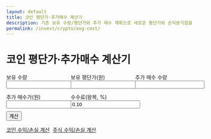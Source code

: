 ```yaml
---
layout: default
title: 코인 평단가·추가매수 계산기
description: 기존 보유 수량/평단가와 추가 매수 계획으로 새로운 평단가와 손익분기점을 계산합니다.
permalink: /invest/crypto/avg-cost/
---
```


# 코인 평단가·추가매수 계산기

<form id="cavg" onsubmit="event.preventDefault();cavgCalc();">
  <div style="display:grid;grid-template-columns:repeat(3,minmax(0,1fr));gap:12px">
    <label>보유 수량 <input type="number" id="cq1" step="0.0001" required></label>
    <label>보유 평단가(원) <input type="number" id="cp1" step="0.01" required></label>
    <label>추가 매수 수량 <input type="number" id="cq2" step="0.0001" required></label>
    <label>추가 매수가(원) <input type="number" id="cp2" step="0.01" required></label>
    <label>수수료(왕복, %) <input type="number" id="cfee" step="0.01" value="0.10"></label>
  </div>
  <button class="btn" style="margin-top:8px">계산</button>
</form>

<div id="cavg-out" class="result-box"></div>

<div class="btn-row" style="display:flex;gap:8px;flex-wrap:wrap;margin-top:14px">
  <a class="btn" href="/invest/crypto/pnl/">코인 수익/손실 계산</a>
  <a class="btn ghost" href="/invest/stocks/pnl/">주식 수익/손실 계산</a>
</div>

<script>
const f0 = n => (Math.round(n)).toLocaleString('ko-KR');
function cavgCalc(){
  const q1=Number(document.getElementById('cq1').value)||0;
  const p1=Number(document.getElementById('cp1').value)||0;
  const q2=Number(document.getElementById('cq2').value)||0;
  const p2=Number(document.getElementById('cp2').value)||0;
  const fee=(Number(document.getElementById('cfee').value)||0)/100;
  if ((q1+q2)<=0){ alert('수량을 확인하세요.'); return; }
  const cost1=q1*p1, cost2=q2*p2;
  const totalQty=q1+q2;
  const totalCost=(cost1+cost2)*(1+fee);
  const newAvg = totalCost/totalQty;
  document.getElementById('cavg-out').classList.add('show');
  document.getElementById('cavg-out').innerHTML = `
    <div class="card p-3"><div class="title">결과</div>
      <ul><li>총 수량: ${f0(totalQty)}</li><li><strong>새 평단가:</strong> ${f0(newAvg)} 원</li></ul>
      <small class="muted">※ 거래소/수수료 구조에 따라 차이가 있을 수 있습니다.</small>
    </div>`;
}
</script>

<script type="application/ld+json">
{
  "@context":"https://schema.org","@type":"BreadcrumbList",
  "itemListElement":[
    {"@type":"ListItem","position":1,"name":"투자 계산기 모음","item":"https://calculator.khaistory.com/invest/"},
    {"@type":"ListItem","position":2,"name":"코인 평단가·추가매수 계산기","item":"https://calculator.khaistory.com/invest/crypto/avg-cost/"}
  ]
}
</script>
<script type="application/ld+json">
{
  "@context":"https://schema.org","@type":"FAQPage",
  "mainEntity":[
    {"@type":"Question","name":"수수료는 어떻게 반영되나요?","acceptedAnswer":{"@type":"Answer","text":"왕복 수수료(%)를 총 원가에 곱해 평단가에 반영하는 보수적 근사 방식을 사용합니다."}},
    {"@type":"Question","name":"보유/추가 수량 중 하나가 0이어도 되나요?","acceptedAnswer":{"@type":"Answer","text":"총 수량이 0보다 크면 계산됩니다. 둘 다 0이면 계산할 수 없습니다."}}
  ]
}
</script>

